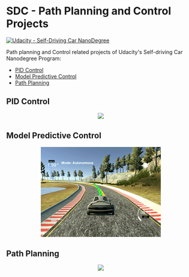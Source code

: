 # SDC - Path Planning and Control Projects
[![Udacity - Self-Driving Car NanoDegree](https://s3.amazonaws.com/udacity-sdc/github/shield-carnd.svg)](http://www.udacity.com/drive)

Path planning and Control related projects of Udacity's Self-driving Car Nanodegree Program:  
* [PID Control](./PIDControl/)
* [Model Predictive Control](./ModelPredictiveControl/)
* [Path Planning](./PathPlanning/)

## PID Control
<p align="center">
  <img src="./PIDControl/pid.gif">
</p>

## Model Predictive Control
<p align="center">
  <img src="./ModelPredictiveControl/mpc.gif">
</p>

## Path Planning
<p align="center">
  <img src="./PathPlanning/path_planning.gif">
</p>
